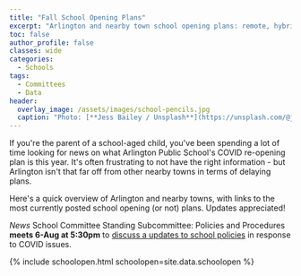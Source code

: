```yaml
---
title: "Fall School Opening Plans"
excerpt: "Arlington and nearby town school opening plans: remote, hybrid, other."
toc: false
author_profile: false
classes: wide
categories:
  - Schools
tags:
  - Committees
  - Data
header:
  overlay_image: /assets/images/school-pencils.jpg
  caption: "Photo: [**Jess Bailey / Unsplash**](https://unsplash.com/@jessbailey)"
---
```


If you're the parent of a school-aged child, you've been spending a lot of time looking for news on what Arlington Public School's COVID re-opening plan is this year.  It's often frustrating to not have the right information - but Arlington isn't that far off from other nearby towns in terms of delaying plans.

Here's a quick overview of Arlington and nearby towns, with links to the most currently posted school opening (or not) plans.  Updates appreciated!

_News_ School Committee Standing Subcommittee: Policies and Procedures **meets 6-Aug at 5:30pm** to [discuss a updates to school policies](https://arlington.novusagenda.com/agendapublic/MeetingView.aspx?MeetingID=1096&MinutesMeetingID=-1&doctype=Agenda) in response to COVID issues.

{% include schoolopen.html schoolopen=site.data.schoolopen %}